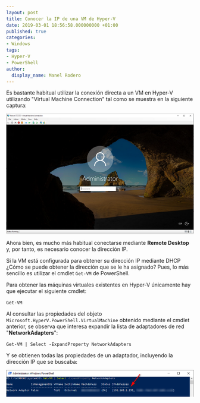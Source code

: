 ```yaml
---
layout: post
title: Conocer la IP de una VM de Hyper-V
date: 2019-03-01 18:56:58.000000000 +01:00
published: true
categories:
- Windows
tags:
- Hyper-V
- PowerShell
author:
  display_name: Manel Rodero
---
```


Es bastante habitual utilizar la conexión directa a un VM en Hyper-V utilizando "Virtual Machine Connection" tal como se muestra en la siguiente captura:

![Virtual Machine Connection][1]

Ahora bien, es mucho más habitual conectarse mediante **Remote Desktop** y, por tanto, es necesario conocer la dirección IP.

Si la VM está configurada para obtener su dirección IP mediante DHCP ¿Cómo se puede obtener la dirección que se le ha asignado? Pues, lo más sencillo es utilizar el cmdlet `Get-VM` de PowerShell.

Para obtener las máquinas virtuales existentes en Hyper-V únicamente hay que ejecutar el siguiente cmdlet:  

    Get-VM

Al consultar las propiedades del objeto `Microsoft.HyperV.PowerShell.VirtualMachine` obtenido mediante el cmdlet anterior, se observa que interesa expandir la lista de adaptadores de red "**NetworkAdapters**":
    
    Get-VM | Select -ExpandProperty NetworkAdapters

Y se obtienen todas las propiedades de un adaptador, incluyendo la dirección IP que se buscaba:

![Obtención de la dirección IP de una VM usando PowerShell][2]

[1]: /assets/img/blog/2019-03-01_image_1.png "Virtual Machine Connection"
[2]: /assets/img/blog/2019-03-01_image_2.png "Obtención de la dirección IP de una VM usando PowerShell"
